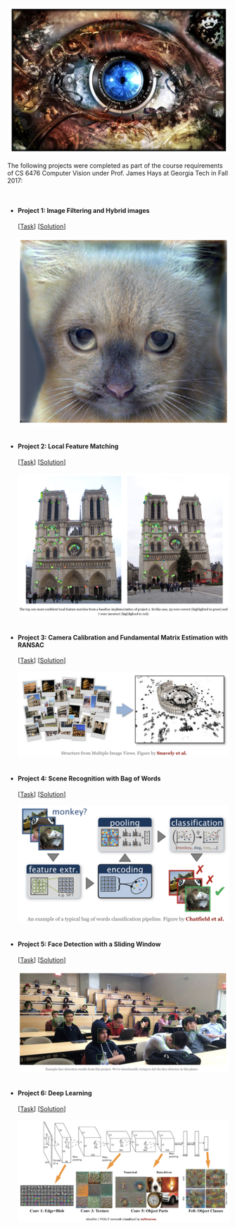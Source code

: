 <html lang="en">
<head>
  <meta charset="utf-8">
</head>
<body>
  <img src="cv.png" alt="ComputerVision">
  <p>The following projects were completed as part of the course requirements of CS 6476 Computer Vision under Prof. James Hays at Georgia Tech in Fall 2017:</p>
  <br>
  <ul style="list-style-type:disc">
    <li><b><h4>Project 1: Image Filtering and Hybrid images</h4></b>
      [<a href="https://www.cc.gatech.edu/~hays/compvision2017/proj1">Task</a>]
      [<a href="http://htmlpreview.github.io/?https://github.com/nidhi-menon/Computer-Vision-Projects/blob/master/Project%201/index.html">Solution</a>]
      <br><br>
      <img src="Project1.png" alt="Project1">
    </li>
    <br>
    <li><b><h4>Project 2: Local Feature Matching</h4></b>
      [<a href="https://www.cc.gatech.edu/~hays/compvision2017/proj2">Task</a>]
      [<a href="http://htmlpreview.github.io/?https://github.com/nidhi-menon/Computer-Vision-Projects/blob/master/Project%202/index.html">Solution</a>]
      <br><br>
      <img src="Project2.png" alt="Project2">
    </li>
    <br>
    <li><b><h4>Project 3: Camera Calibration and Fundamental Matrix Estimation with RANSAC</h4></b>
      [<a href="https://www.cc.gatech.edu/~hays/compvision2017/proj3">Task</a>]
      [<a href="http://htmlpreview.github.io/?https://github.com/nidhi-menon/Computer-Vision-Projects/blob/master/Project%203/index.html">Solution</a>]
      <br><br>
      <img src="Project3.png" alt="Project3">
    </li>
    <br>
    <li><b><h4>Project 4: Scene Recognition with Bag of Words</h4></b>
      [<a href="https://www.cc.gatech.edu/~hays/compvision2017/proj4">Task</a>]
      [<a href="http://htmlpreview.github.io/?https://github.com/nidhi-menon/Computer-Vision-Projects/blob/master/Project%204/index.html">Solution</a>]
      <br><br>
      <img src="Project4.png" alt="Project4">
    </li>
    <br>
    <li><b><h4>Project 5: Face Detection with a Sliding Window</h4></b>
      [<a href="https://www.cc.gatech.edu/~hays/compvision2017/proj5">Task</a>]
      [<a href="http://htmlpreview.github.io/?https://github.com/nidhi-menon/Computer-Vision-Projects/blob/master/Project%205/index.html">Solution</a>]
      <br><br>
      <img src="Project5.png" alt="Project5">
    </li>
    <br>
    <li><b><h4>Project 6: Deep Learning</h4></b>
      [<a href="https://www.cc.gatech.edu/~hays/compvision2017/proj6">Task</a>]
      [<a href="http://htmlpreview.github.io/?https://github.com/nidhi-menon/Computer-Vision-Projects/blob/master/Project%206/index.html">Solution</a>]
      <br><br>
      <img src="Project6.png" alt="Project6">
    </li>
  </ul>
</body>
</html>
